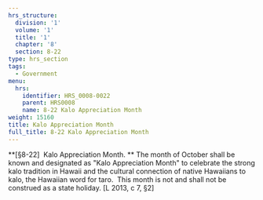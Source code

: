 ```yaml
---
hrs_structure:
  division: '1'
  volume: '1'
  title: '1'
  chapter: '8'
  section: 8-22
type: hrs_section
tags:
  - Government
menu:
  hrs:
    identifier: HRS_0008-0022
    parent: HRS0008
    name: 8-22 Kalo Appreciation Month
weight: 15160
title: Kalo Appreciation Month
full_title: 8-22 Kalo Appreciation Month
---
```

**[§8-22]  Kalo Appreciation Month. ** The month of October shall be known and designated as "Kalo Appreciation Month" to celebrate the strong kalo tradition in Hawaii and the cultural connection of native Hawaiians to kalo, the Hawaiian word for taro.  This month is not and shall not be construed as a state holiday. [L 2013, c 7, §2]